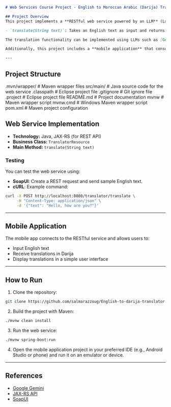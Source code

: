 ```markdown
# Web Services Course Project - English to Moroccan Arabic (Darija) Translator

## Project Overview
This project implements a **RESTful web service powered by an LLM** (Large Language Model) for translating English text into Moroccan Arabic Dialect (Darija). The web service is named **TranslatorResource** and provides a main method:

- `translate(String text)`: Takes an English text as input and returns its translation in Darija.

The translation functionality can be implemented using LLMs such as [Google Gemini](https://ai.google.dev/pricing#1_5flash) or other free alternatives.

Additionally, this project includes a **mobile application** that consumes the RESTful web service to provide translations on mobile devices.

---


```
## Project Structure

.mvn/wrapper/         # Maven wrapper files
src/main/             # Java source code for the web service
.classpath            # Eclipse project file
.gitignore            # Git ignore file
.project              # Eclipse project file
README.md             # Project documentation
mvnw                  # Maven wrapper script
mvnw\.cmd              # Windows Maven wrapper script
pom.xml               # Maven project configuration



## Web Service Implementation

- **Technology:** Java, JAX-RS (for REST API)
- **Business Class:** `TranslatorResource`
- **Main Method:** `translate(String text)`

### Testing

You can test the web service using:

- **SoapUI**: Create a REST request and send sample English text.
- **cURL**: Example command:

```bash
curl -X POST http://localhost:8080/translator/translate \
     -H "Content-Type: application/json" \
     -d '{"text": "Hello, how are you?"}'
````

---

## Mobile Application

The mobile app connects to the RESTful service and allows users to:

* Input English text
* Receive translations in Darija
* Display translations in a simple user interface

---

## How to Run

1. Clone the repository:

```bash
git clone https://github.com/salmarazzoug/English-to-darija-translator.git
```

2. Build the project with Maven:

```bash
./mvnw clean install
```

3. Run the web service:

```bash
./mvnw spring-boot:run
```

4. Open the mobile application project in your preferred IDE (e.g., Android Studio or phone) and run it on an emulator or device.

---

## References

* [Google Gemini](https://ai.google.dev/pricing#1_5flash)
* [JAX-RS API](https://jax-rs.github.io/)
* [SoapUI](https://www.soapui.org/)

```
